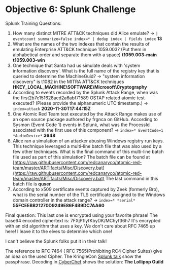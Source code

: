 # Objective 6: Splunk Challenge

Splunk Training Questions:

1. How many distinct MITRE ATT&CK techniques did Alice emulate?
→ `| eventcount summarize=false index=* | dedup index | fields index`
**13**
2. What are the names of the two indexes that contain the results of emulating Enterprise ATT&CK technique 1059.003? (Put them in alphabetical order and separate them with a space)
**t1059.003-main t1059.003-win**
3. One technique that Santa had us simulate deals with 'system information discovery'. What is the full name of the registry key that is queried to determine the MachineGuid?
→ "system information discovery" is t1082 in the MITRA ATT&CK techniques
**HKEY_LOCAL_MACHINE\SOFTWARE\Microsoft\Cryptography**
4. According to events recorded by the Splunk Attack Range, when was the first2b7e151628aed2a6abf71589 OSTAP related atomic test executed? (Please provide the alphanumeric UTC timestamp.)
→ `index=attack`
**2020-11-30T17:44:15Z**
5. One Atomic Red Team test executed by the Attack Range makes use of an open source package authored by frgnca on GitHub. According to Sysmon (Event Code 1) events in Splunk, what was the ProcessId associated with the first use of this component?
→ `index=* EventCode=1  *AudioDevice*`
**3648**
6. Alice ran a simulation of an attacker abusing Windows registry run keys. This technique leveraged a multi-line batch file that was also used by a few other techniques. What is the final command of this multi-line batch file used as part of this simulation?
The batch file can be found at [https://raw.githubusercontent.com/redcanaryco/atomic-red-team/master/ARTifacts/Misc/Discovery.bat](https://raw.githubusercontent.com/redcanaryco/atomic-red-team/master/ARTifacts/Misc/Discovery.bat)
The last command in this batch file is
**quser**
7. According to x509 certificate events captured by Zeek (formerly Bro), what is the serial number of the TLS certificate assigned to the Windows domain controller in the attack range?
→ `index=* *serial*`
**55FCEEBB21270D9249E86F4B9DC7AA60**

Final question:
This last one is encrypted using your favorite phrase! The base64 encoded ciphertext is: 7FXjP1lyfKbyDK/MChyf36h7
It's encrypted with an old algorithm that uses a key. We don't care about RFC 7465 up here! I leave it to the elves to determine which one!

I can't believe the Splunk folks put it in their talk!

The reference to RFC 7464 (
RFC 7565(Prohibiting RC4 Cipher Suites) give an idea on the used Cipher. The KringleCon [Splunk talk](https://youtu.be/RxVgEFt08kU?t=1121) show the passphrase.
Decoding in [CyberChef](https://gchq.github.io/CyberChef/#recipe=From_Base64%28%27A-Za-z0-9+/=%27,true%29RC4%28%7B%27option%27:%27UTF8%27,%27string%27:%27Stay%20Frosty%27%7D,%27Latin1%27,%27Latin1%27%29&input=N0ZYalAxbHlmS2J5REsvTUNoeWYzNmg3) shows the solution: **The Lollipop Guild**

<!--stackedit_data:
eyJoaXN0b3J5IjpbMTA3NDA3ODE4NiwyNzAyMDc5NzcsLTE5NT
IzNTA3NTQsLTE1NTE2ODUxNDJdfQ==
-->